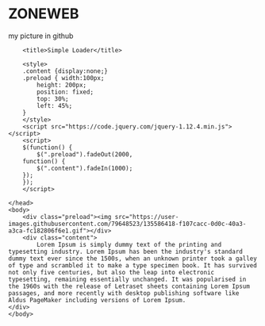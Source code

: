 # ZONEWEB 
my picture in github
<!DOCTYPE html>
<html>
	<head>
		<meta charset='UTF-8'>
		
		<title>Simple Loader</title>
		
		<style>
		.content {display:none;}
		.preload { width:100px;
			height: 200px;
			position: fixed;
			top: 30%;
			left: 45%;
		}
		</style>
		<script src="https://code.jquery.com/jquery-1.12.4.min.js"></script>
		<script>
		$(function() {
			$(".preload").fadeOut(2000, 
		function() {
			$(".content").fadeIn(1000);
		});
		});
		</script>
		 
	</head>
	<body>
		<div class="preload"><img src="https://user-images.githubusercontent.com/79648523/135586418-f107cacc-0d0c-40a3-a3ca-fc182806f6e1.gif"></div>
		<div class="content">
			Lorem Ipsum is simply dummy text of the printing and typesetting industry. Lorem Ipsum has been the industry's standard dummy text ever since the 1500s, when an unknown printer took a galley of type and scrambled it to make a type specimen book. It has survived not only five centuries, but also the leap into electronic typesetting, remaining essentially unchanged. It was popularised in the 1960s with the release of Letraset sheets containing Lorem Ipsum passages, and more recently with desktop publishing software like Aldus PageMaker including versions of Lorem Ipsum.
	</div>
	</body>
</html>

<!-- ref : SmallEnvelop.com -->
<!-- https://smallenvelop.com/display-loading-icon-page-loads-completely/ -->


